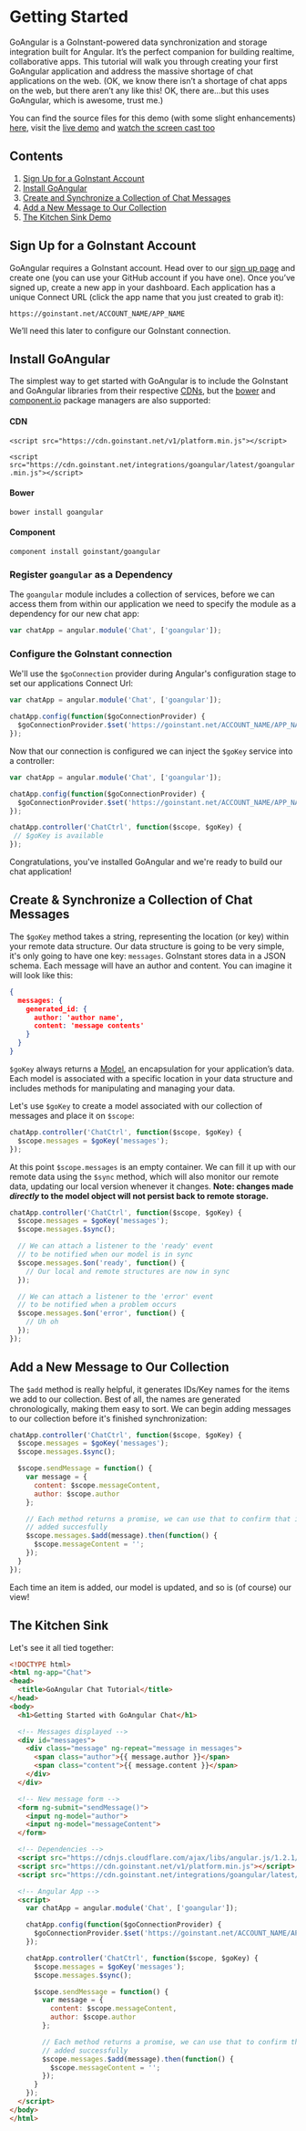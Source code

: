 # Getting Started

GoAngular is a GoInstant-powered data synchronization and storage integration built for Angular. It’s the perfect companion for building realtime, collaborative apps. This tutorial will walk you through creating your first GoAngular application and address the massive shortage of chat applications on the web. (OK, we know there isn’t a shortage of chat apps on the web, but there aren’t any like this! OK, there are...but this uses GoAngular, which is awesome, trust me.)

You can find the source files for this demo (with some slight enhancements) [here](https://github.com/mattcreager/goangular-chat-example), visit the [live demo](http://goangular-chat-example.herokuapp.com/) and [watch the screen cast too](http://www.youtube.com/watch?v=u2jCgJG-zSo)

##  Contents

1. [Sign Up for a GoInstant Account](#sign-up-for-a-goinstant-account)
2. [Install GoAngular](#install-goangular)
3. [Create and Synchronize a Collection of Chat Messages](#create-&-synchronize-a-collection-of-chat-messages)
4. [Add a New Message to Our Collection](#add-a-new-message-to-our-collection)
5. [The Kitchen Sink Demo](#the-kitchen-sink-demo)

## Sign Up for a GoInstant Account

GoAngular requires a GoInstant account. Head over to our [sign up page](https://goinstant.com/signup) and create one (you can use your GitHub account if you have one). Once you’ve signed up, create a new app in your dashboard. Each application has a unique Connect URL (click the app name that you just created to grab it):

`https://goinstant.net/ACCOUNT_NAME/APP_NAME`

We’ll need this later to configure our GoInstant connection.

## Install GoAngular

The simplest way to get started with GoAngular is to include the GoInstant and GoAngular libraries from their respective [CDNs](https://cdn.goinstant.net/), but the [bower](http://bower.io/) and [component.io](http://component.io/) package managers are also supported:

#### CDN

```<script src="https://cdn.goinstant.net/v1/platform.min.js"></script>```

```<script src="https://cdn.goinstant.net/integrations/goangular/latest/goangular.min.js"></script>```

#### Bower

`bower install goangular`

#### Component

`component install goinstant/goangular`

### Register `goangular` as a Dependency

The `goangular` module includes a collection of services, before we can access them from within our application we need to specify the module as a dependency for our new chat app:

```js
var chatApp = angular.module('Chat', ['goangular']);
```

### Configure the GoInstant connection

We'll use the `$goConnection` provider during Angular's configuration stage to set our applications Connect Url:

```js
var chatApp = angular.module('Chat', ['goangular']);

chatApp.config(function($goConnectionProvider) {
  $goConnectionProvider.$set('https://goinstant.net/ACCOUNT_NAME/APP_NAME');
});
```

Now that our connection is configured we can inject the `$goKey` service into a controller:

```js
var chatApp = angular.module('Chat', ['goangular']);

chatApp.config(function($goConnectionProvider) {
  $goConnectionProvider.$set('https://goinstant.net/ACCOUNT_NAME/APP_NAME');
});

chatApp.controller('ChatCtrl', function($scope, $goKey) {
 // $goKey is available
});
```

Congratulations, you've installed GoAngular and we're ready to build our chat application!

## Create & Synchronize a Collection of Chat Messages

The `$goKey` method takes a string, representing the location (or key) within your remote data structure. Our data structure is going to be very simple, it's only going to have one key: `messages`. GoInstant stores data in a JSON schema. Each message will have an author and content. You can imagine it will look like this:

```json
{
  messages: {
    generated_id: {
      author: 'author name',
      content: 'message contents'
    }
  }
}
```

`$goKey` always returns a [Model](./model/index.md), an encapsulation for your application’s data. Each model is associated with a specific location in your data structure and includes methods for manipulating and managing your data.

Let's use `$goKey` to create a model associated with our collection of messages and place it on `$scope`:

```js
chatApp.controller('ChatCtrl', function($scope, $goKey) {
  $scope.messages = $goKey('messages');
});
```

At this point `$scope.messages` is an empty container. We can fill it up with our remote data using the `$sync` method, which will also monitor our remote data, updating our local version whenever it changes. **Note: changes made *directly* to the model object will not persist back to remote storage.**

```js
chatApp.controller('ChatCtrl', function($scope, $goKey) {
  $scope.messages = $goKey('messages');
  $scope.messages.$sync();

  // We can attach a listener to the 'ready' event
  // to be notified when our model is in sync
  $scope.messages.$on('ready', function() {
    // Our local and remote structures are now in sync
  });

  // We can attach a listener to the 'error' event
  // to be notified when a problem occurs
  $scope.messages.$on('error', function() {
    // Uh oh
  });
});
```

## Add a New Message to Our Collection

The `$add` method is really helpful, it generates IDs/Key names for the items we add to our collection. Best of all, the names are generated chronologically, making them easy to sort. We can begin adding messages to our collection before it's finished synchronization:

```js
chatApp.controller('ChatCtrl', function($scope, $goKey) {
  $scope.messages = $goKey('messages');
  $scope.messages.$sync();

  $scope.sendMessage = function() {
    var message = {
      content: $scope.messageContent,
      author: $scope.author
    };

    // Each method returns a promise, we can use that to confirm that item was
    // added succesfully
    $scope.messages.$add(message).then(function() {
      $scope.messageContent = '';
    });
  }
});
```

Each time an item is added, our model is updated, and so is (of course) our view!

## The Kitchen Sink

Let's see it all tied together:

```html
<!DOCTYPE html>
<html ng-app="Chat">
<head>
  <title>GoAngular Chat Tutorial</title>
</head>
<body>
  <h1>Getting Started with GoAngular Chat</h1>

  <!-- Messages displayed -->
  <div id="messages">
    <div class="message" ng-repeat="message in messages">
      <span class="author">{{ message.author }}</span>
      <span class="content">{{ message.content }}</span>
    </div>
  </div>

  <!-- New message form -->
  <form ng-submit="sendMessage()">
    <input ng-model="author">
    <input ng-model="messageContent">
  </form>

  <!-- Dependencies -->
  <script src="https://cdnjs.cloudflare.com/ajax/libs/angular.js/1.2.1/angular.min.js"></script>
  <script src="https://cdn.goinstant.net/v1/platform.min.js"></script>
  <script src="https://cdn.goinstant.net/integrations/goangular/latest/goangular.min.js"></script>

  <!-- Angular App -->
  <script>
    var chatApp = angular.module('Chat', ['goangular']);

    chatApp.config(function($goConnectionProvider) {
      $goConnectionProvider.$set('https://goinstant.net/ACCOUNT_NAME/APP_NAME');
    });

    chatApp.controller('ChatCtrl', function($scope, $goKey) {
      $scope.messages = $goKey('messages');
      $scope.messages.$sync();

      $scope.sendMessage = function() {
        var message = {
          content: $scope.messageContent,
          author: $scope.author
        };

        // Each method returns a promise, we can use that to confirm that item was
        // added successfully
        $scope.messages.$add(message).then(function() {
          $scope.messageContent = '';
        });
      }
    });
  </script>
</body>
</html>
```
